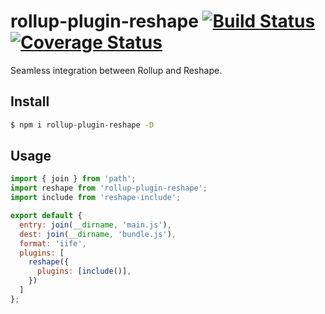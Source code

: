 # rollup-plugin-reshape [![Build Status](https://travis-ci.org/Vanilla-IceCream/rollup-plugin-reshape.svg?branch=master)](https://travis-ci.org/Vanilla-IceCream/rollup-plugin-reshape) [![Coverage Status](https://coveralls.io/repos/github/Vanilla-IceCream/rollup-plugin-reshape/badge.svg?branch=master)](https://coveralls.io/github/Vanilla-IceCream/rollup-plugin-reshape?branch=master)

Seamless integration between Rollup and Reshape.

## Install

```bash
$ npm i rollup-plugin-reshape -D
```

## Usage

```js
import { join } from 'path';
import reshape from 'rollup-plugin-reshape';
import include from 'reshape-include';

export default {
  entry: join(__dirname, 'main.js'),
  dest: join(__dirname, 'bundle.js'),
  format: 'iife',
  plugins: [
    reshape({
      plugins: [include()],
    })
  ]
};
```
